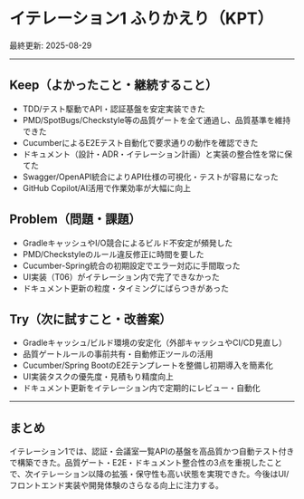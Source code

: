 # イテレーション1 ふりかえり（KPT）

最終更新: 2025-08-29

---

## Keep（よかったこと・継続すること）
- TDD/テスト駆動でAPI・認証基盤を安定実装できた
- PMD/SpotBugs/Checkstyle等の品質ゲートを全て通過し、品質基準を維持できた
- CucumberによるE2Eテスト自動化で要求通りの動作を確認できた
- ドキュメント（設計・ADR・イテレーション計画）と実装の整合性を常に保てた
- Swagger/OpenAPI統合によりAPI仕様の可視化・テストが容易になった
- GitHub Copilot/AI活用で作業効率が大幅に向上

## Problem（問題・課題）
- GradleキャッシュやI/O競合によるビルド不安定が頻発した
- PMD/Checkstyleのルール違反修正に時間を要した
- Cucumber-Spring統合の初期設定でエラー対応に手間取った
- UI実装（T06）がイテレーション内で完了できなかった
- ドキュメント更新の粒度・タイミングにばらつきがあった

## Try（次に試すこと・改善案）
- Gradleキャッシュ/ビルド環境の安定化（外部キャッシュやCI/CD見直し）
- 品質ゲートルールの事前共有・自動修正ツールの活用
- Cucumber/Spring BootのE2Eテンプレートを整備し初期導入を簡素化
- UI実装タスクの優先度・見積もり精度向上
- ドキュメント更新をイテレーション内で定期的にレビュー・自動化

---

## まとめ
イテレーション1では、認証・会議室一覧APIの基盤を高品質かつ自動テスト付きで構築できた。品質ゲート・E2E・ドキュメント整合性の3点を重視したことで、次イテレーション以降の拡張・保守性も高い状態を実現できた。今後はUI/フロントエンド実装や開発体験のさらなる向上に注力する。
